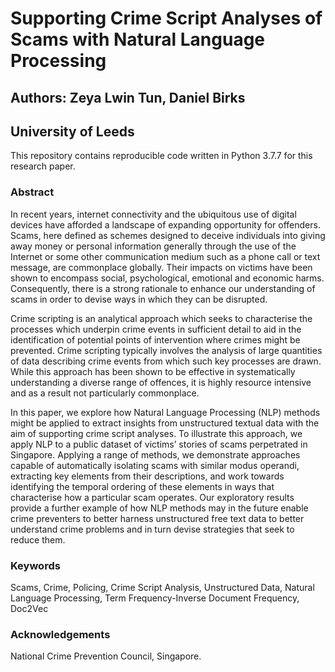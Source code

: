 # Supporting Crime Script Analyses of Scams with Natural Language Processing
## Authors: Zeya Lwin Tun, Daniel Birks
## University of Leeds

This repository contains reproducible code written in Python 3.7.7 for this research paper. 

### Abstract

In recent years, internet connectivity and the ubiquitous use of digital devices have afforded a landscape of expanding opportunity for offenders. Scams, here defined as schemes designed to deceive individuals into giving away money or personal information generally through the use of the Internet or some other communication medium such as a phone call or text message, are commonplace globally. Their impacts on victims have been shown to encompass social, psychological, emotional and economic harms. Consequently, there is a strong rationale to enhance our understanding of scams in order to devise ways in which they can be disrupted. 

Crime scripting is an analytical approach which seeks to characterise the processes which underpin crime events in sufficient detail to aid in the identification of potential points of intervention where crimes might be prevented. Crime scripting typically involves the analysis of large quantities of data describing crime events from which such key processes are drawn. While this approach has been shown to be effective in systematically understanding a diverse range of offences, it is highly resource intensive and as a result not particularly commonplace. 

In this paper, we explore how Natural Language Processing (NLP) methods might be applied to extract insights from unstructured textual data with the aim of supporting crime script analyses. To illustrate this approach, we apply NLP to a public dataset of victims’ stories of scams perpetrated in Singapore. Applying a range of methods, we demonstrate approaches capable of automatically isolating scams with similar modus operandi, extracting key elements from their descriptions, and work towards identifying the temporal ordering of these elements in ways that characterise how a particular scam operates. Our exploratory results provide a further example of how NLP methods may in the future enable crime preventers to better harness unstructured free text data to better understand crime problems and in turn devise strategies that seek to reduce them. 

### Keywords
Scams, Crime, Policing, Crime Script Analysis, Unstructured Data, Natural Language Processing, Term Frequency-Inverse Document Frequency, Doc2Vec

### Acknowledgements

National Crime Prevention Council, Singapore. 
